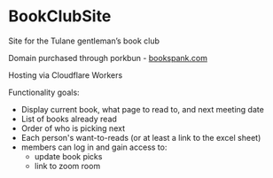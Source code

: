 # BookClubSite
Site for the Tulane gentleman’s book club

Domain purchased through porkbun - [bookspank.com](https://bookspank.com)

Hosting via Cloudflare Workers

Functionality goals:
- Display current book, what page to read to, and next meeting date
- List of books already read
- Order of who is picking next
- Each person's want-to-reads (or at least a link to the excel sheet)
- members can log in and gain access to:
    - update book picks
    - link to zoom room


